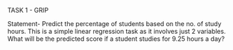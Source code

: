 TASK 1 - GRIP

Statement- Predict the percentage of students based on the no. of study hours. This is a simple linear regression task as it involves just 2 variables. What will be the predicted score if a student studies for 9.25 hours a day?
